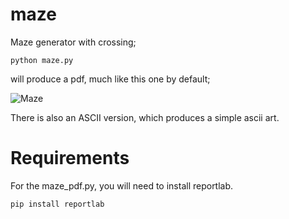 maze
====

Maze generator with crossing;

    python maze.py    

will produce a pdf, much like this one by default;

![Maze](/daleobrien/maze/raw/master/maze.jpg)

There is also an ASCII version, which produces a simple ascii art.

Requirements
===
For the maze_pdf.py, you will need to install reportlab.

    pip install reportlab
